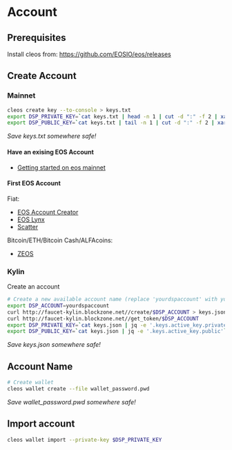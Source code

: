 Account
=======

## Prerequisites
Install cleos from: https://github.com/EOSIO/eos/releases

## Create Account
### Mainnet

```bash
cleos create key --to-console > keys.txt
export DSP_PRIVATE_KEY=`cat keys.txt | head -n 1 | cut -d ":" -f 2 | xargs echo`
export DSP_PUBLIC_KEY=`cat keys.txt | tail -n 1 | cut -d ":" -f 2 | xargs echo`
```
*Save keys.txt somewhere safe!*

#### Have an exising EOS Account
- [Getting started on eos mainnet](https://hackernoon.com/getting-started-on-eos-mainnet-in-10-minutes-bf61dd9ec787)

#### First EOS Account
Fiat:
- [EOS Account Creator](https://eos-account-creator.com/)
- [EOS Lynx](https://eoslynx.com/)
- [Scatter](https://get-scatter.com/)

Bitcoin/ETH/Bitcoin Cash/ALFAcoins:
- [ZEOS](https://www.zeos.co/)

### Kylin
Create an account
```bash
# Create a new available account name (replace 'yourdspaccount' with your account name):
export DSP_ACCOUNT=yourdspaccount
curl http://faucet-kylin.blockzone.net//create/$DSP_ACCOUNT > keys.json
curl http://faucet-kylin.blockzone.net//get_token/$DSP_ACCOUNT
export DSP_PRIVATE_KEY=`cat keys.json | jq -e '.keys.active_key.private'`
export DSP_PUBLIC_KEY=`cat keys.json | jq -e '.keys.active_key.public'`
```
*Save keys.json somewhere safe!*

## Account Name

```bash
# Create wallet
cleos wallet create --file wallet_password.pwd
```
*Save wallet_password.pwd somewhere safe!*

## Import account
```bash
cleos wallet import --private-key $DSP_PRIVATE_KEY
```
